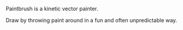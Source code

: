 Paintbrush is a kinetic vector painter.

Draw by throwing paint around in a fun and often unpredictable way.